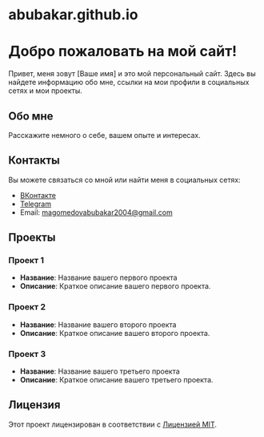 # abubakar.github.io
# Добро пожаловать на мой сайт!

Привет, меня зовут [Ваше имя] и это мой персональный сайт. Здесь вы найдете информацию обо мне, ссылки на мои профили в социальных сетях и мои проекты.

## Обо мне 

Расскажите немного о себе, вашем опыте и интересах.

## Контакты

Вы можете связаться со мной или найти меня в социальных сетях:

- [ВКонтакте](https://vk.com/abubakarmz)
- [Telegram](https://t.me/abubakarmz)
- Email: magomedovabubakar2004@gmail.com

## Проекты

### Проект 1

- **Название**: Название вашего первого проекта
- **Описание**: Краткое описание вашего первого проекта.

### Проект 2

- **Название**: Название вашего второго проекта
- **Описание**: Краткое описание вашего второго проекта.

### Проект 3

- **Название**: Название вашего третьего проекта
- **Описание**: Краткое описание вашего третьего проекта.

## Лицензия

Этот проект лицензирован в соответствии с [Лицензией MIT](LICENSE).

